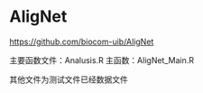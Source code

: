 # AligNet
https://github.com/biocom-uib/AligNet

主要函数文件：Analusis.R
主函数：AligNet_Main.R

其他文件为测试文件已经数据文件
